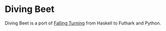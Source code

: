 Diving Beet
===========

Diving Beet is a port of [Falling
Turning](https://github.com/tranma/falling-turnip) from Haskell to
Futhark and Python.
